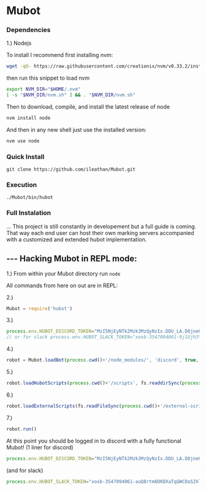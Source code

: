 # Mubot

### Dependencies
1.) Nodejs

To install I recommend first installing nvm:

```sh
wget -qO- https://raw.githubusercontent.com/creationix/nvm/v0.33.2/install.sh | bash
```

then run this snippet to load nvm

```sh
export NVM_DIR="$HOME/.nvm"
[ -s "$NVM_DIR/nvm.sh" ] && . "$NVM_DIR/nvm.sh"
```

Then to download, compile, and install the latest release of node

```sh
nvm install node
```

And then in any new shell just use the installed version:

```sh
nvm use node
```

### Quick Install
`git clone https://github.com/ileathan/Mubot.git`

### Execution 
`./Mubot/bin/hubot`

### Full Instalation

... This project is still constantly in developement but a full guide is coming. That way each end user can host their own marking servers accompanied with a customized and extended hubot implementation.


--- Hacking Mubot in REPL mode:
-------------------------------

1.) From within your Mubot directory run `node`

All commands from here on out are in REPL:

2.) 
```javascript
Mubot = require('hubot')
```

3.) 
```javascript
process.env.HUBOT_DISCORD_TOKEN="MzI5NjEyNTk2Mzk3MzQyNzIx.DDU_LA.D8jneOVTr-M_yIIfjQ-IJ9-QsAm"
// or for slack process.env.HUBOT_SLACK_TOKEN="xoxb-3547094061-9j1Ujh3YhaZ7TShV7YkaHxbK"
```

4.) 
```javascript
robot = Mubot.loadBot(process.cwd()+'/node_modules/', 'discord', true, 'Mubot', 'Mubot') // (path_to_hubot, adapter_name, http_server, name, alias)
```

5.) 
```javascript
robot.loadHubotScripts(process.cwd()+'/scripts', fs.readdirSync(process.cwd()+'/scripts/'))
```

6.) 
```javascript
robot.loadExternalScripts(fs.readFileSync(process.cwd()+'/external-scripts.json').toString().slice(5,-4).split("\",\n  \""))
```

7.) 
```javascript
robot.run()
```

At this point you should be logged in to discord with a fully functional Mubot! (1 liner for discord)

```javascript
process.env.HUBOT_DISCORD_TOKEN="MzI5NjEyNTk2Mzk3MzQyNzIx.DDU_LA.D8jneOVTr-M_yIIfjQ-IJ9-QsAm"; Mubot = require('hubot'); robot = Mubot.loadBot(process.cwd()+'/node_modules/', 'discord', true, 'Mubot', 'Mubot'); robot.loadHubotScripts(process.cwd()+'/scripts', fs.readdirSync(process.cwd()+'/scripts/')); robot.loadExternalScripts(fs.readFileSync(process.cwd()+'/external-scripts.json').toString().slice(5,-4).split("\",\n  \"")); robot.run()
```
(and for slack)
```javascript
process.env.HUBOT_SLACK_TOKEN="xoxb-3547094061-auQ8rtm6DKDXaTqGWCDaS2hl"; Mubot = require('hubot'); robot = Mubot.loadBot(process.cwd()+'/node_modules/', 'slack', true, 'Mubot', 'Mubot'); robot.loadHubotScripts(process.cwd()+'/scripts', fs.readdirSync(process.cwd()+'/scripts/')); robot.loadExternalScripts(fs.readFileSync(process.cwd()+'/external-scripts.json').toString().slice(5,-4).split("\",\n  \"")); robot.run()
```
